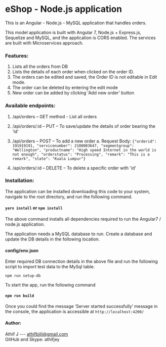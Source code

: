 # eShop - Node.js application

This is an Angular - Node.js - MySQL application that handles orders.

This model application is built with Angular 7, Node.js + Express.js, Sequelize and MySQL, and the application is CORS enabled. The services are built with Microservices approach. 

### Features:
1.	Lists all the orders from DB
2.	Lists the details of each order when clicked on the order ID.
3.	The orders can be edited and saved, the Order ID is not editable in Edit mode.
4.  The order can be deleted by entering the edit mode
5.  New order can be added by clicking 'Add new order' button


### Available endpoints:
1.	/api/orders – GET method - List all orders
2.	/api/orders/:id – PUT – To save/update the details of order bearing the ‘id’
3.	/api/orders – POST – To add a new order
a.	Request Body:
`{"orderid": 191919191,
"servicenumber": 2100003647,
"segmentgroup": "Wellington",
"productname": "High speed Internet in the world is not enough",
"orderstatus": "Processing",
"remark": "This is a remark",
"state": "Kuala Lumpur"}`

6.	/api/orders/:id – DELETE – To delete a specific order with 'id'

### Installation:

The application can be installed downloading this code to your system, navigate to the root directory, and run the following command.

#### `yarn install` or `npm install`

The above command installs all dependencies required to run the Angular7 / node.js application. 

The application needs a MySQL database to run. Create a database and update the DB details in the following location.

#### config/env.json

Enter required DB connection details in the above file and run the following script to import test data to the MySql table. 

`npm run setup-db`

To start the app, run the following command

#### `npm run build`

Once you could find the message ‘Server started successfully’ message in the console, the application is accessible at `http://localhost:4200/`

#### Author:
Athif J --- athifbijli@gmail.com <br />
GitHub and Skype: athifjey
